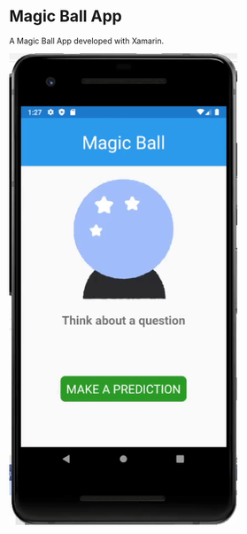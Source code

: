 # Magic Ball App

A Magic Ball App developed with Xamarin.

![Magic Ball App](https://github.com/antigones/xamarin-magic-ball/blob/main/magic_ball.gif?raw=true)
